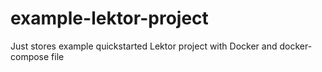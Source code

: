 # example-lektor-project
Just stores example quickstarted Lektor project with Docker and docker-compose file
